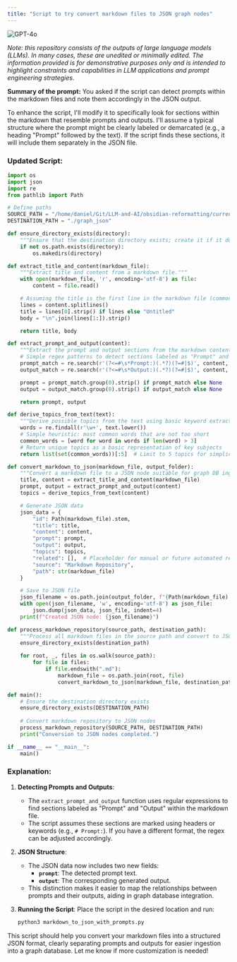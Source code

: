 ```yaml
---
title: "Script to try convert markdown files to JSON graph nodes"
---
```

![GPT-4o](https://img.shields.io/badge/GPT--4o-3333FF?style=for-the-badge&logo=openai&logoColor=white)



*Note: this repository consists of the outputs of large language models (LLMs). In many cases, these are unedited or minimally edited. The information provided is for demonstrative purposes only and is intended to highlight constraints and capabilities in LLM applications and prompt engineering strategies.*


**Summary of the prompt:**
You asked if the script can detect prompts within the markdown files and note them accordingly in the JSON output.

To enhance the script, I'll modify it to specifically look for sections within the markdown that resemble prompts and outputs. I'll assume a typical structure where the prompt might be clearly labeled or demarcated (e.g., a heading "Prompt" followed by the text). If the script finds these sections, it will include them separately in the JSON file.

### Updated Script:
```python
import os
import json
import re
from pathlib import Path

# Define paths
SOURCE_PATH = "/home/daniel/Git/LLM-and-AI/obsidian-reformatting/current_vault"
DESTINATION_PATH = "./graph_json"

def ensure_directory_exists(directory):
    """Ensure that the destination directory exists; create it if it does not."""
    if not os.path.exists(directory):
        os.makedirs(directory)

def extract_title_and_content(markdown_file):
    """Extract title and content from a markdown file."""
    with open(markdown_file, 'r', encoding='utf-8') as file:
        content = file.read()

    # Assuming the title is the first line in the markdown file (common practice)
    lines = content.splitlines()
    title = lines[0].strip() if lines else "Untitled"
    body = "\n".join(lines[1:]).strip()

    return title, body

def extract_prompt_and_output(content):
    """Extract the prompt and output sections from the markdown content."""
    # Simple regex patterns to detect sections labeled as "Prompt" and "Output"
    prompt_match = re.search(r'(?<=#\s*Prompt:)(.*?)(?=#|$)', content, re.DOTALL | re.IGNORECASE)
    output_match = re.search(r'(?<=#\s*Output:)(.*?)(?=#|$)', content, re.DOTALL | re.IGNORECASE)

    prompt = prompt_match.group(0).strip() if prompt_match else None
    output = output_match.group(0).strip() if output_match else None

    return prompt, output

def derive_topics_from_text(text):
    """Derive possible topics from the text using basic keyword extraction."""
    words = re.findall(r'\w+', text.lower())
    # Simple heuristic: most common words that are not too short
    common_words = [word for word in words if len(word) > 3]
    # Return unique topics as a basic representation of key subjects
    return list(set(common_words))[:5]  # Limit to 5 topics for simplicity

def convert_markdown_to_json(markdown_file, output_folder):
    """Convert a markdown file to a JSON node suitable for graph DB ingestion."""
    title, content = extract_title_and_content(markdown_file)
    prompt, output = extract_prompt_and_output(content)
    topics = derive_topics_from_text(content)

    # Generate JSON data
    json_data = {
        "id": Path(markdown_file).stem,
        "title": title,
        "content": content,
        "prompt": prompt,
        "output": output,
        "topics": topics,
        "related": [],  # Placeholder for manual or future automated relationships
        "source": "Markdown Repository",
        "path": str(markdown_file)
    }

    # Save to JSON file
    json_filename = os.path.join(output_folder, f"{Path(markdown_file).stem}.json")
    with open(json_filename, 'w', encoding='utf-8') as json_file:
        json.dump(json_data, json_file, indent=4)
    print(f"Created JSON node: {json_filename}")

def process_markdown_repository(source_path, destination_path):
    """Process all markdown files in the source path and convert to JSON nodes."""
    ensure_directory_exists(destination_path)
    
    for root, _, files in os.walk(source_path):
        for file in files:
            if file.endswith(".md"):
                markdown_file = os.path.join(root, file)
                convert_markdown_to_json(markdown_file, destination_path)

def main():
    # Ensure the destination directory exists
    ensure_directory_exists(DESTINATION_PATH)
    
    # Convert markdown repository to JSON nodes
    process_markdown_repository(SOURCE_PATH, DESTINATION_PATH)
    print("Conversion to JSON nodes completed.")

if __name__ == "__main__":
    main()
```

### Explanation:
1. **Detecting Prompts and Outputs**:
   - The `extract_prompt_and_output` function uses regular expressions to find sections labeled as "Prompt" and "Output" within the markdown file.
   - The script assumes these sections are marked using headers or keywords (e.g., `# Prompt:`). If you have a different format, the regex can be adjusted accordingly.

2. **JSON Structure**:
   - The JSON data now includes two new fields:
     - **`prompt`**: The detected prompt text.
     - **`output`**: The corresponding generated output.
   - This distinction makes it easier to map the relationships between prompts and their outputs, aiding in graph database integration.

3. **Running the Script**:
   Place the script in the desired location and run:
   ```bash
   python3 markdown_to_json_with_prompts.py
   ```

This script should help you convert your markdown files into a structured JSON format, clearly separating prompts and outputs for easier ingestion into a graph database. Let me know if more customization is needed!